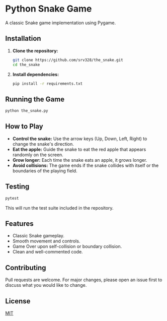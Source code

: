 # Python Snake Game

A classic Snake game implementation using Pygame.

## Installation

1. **Clone the repository:**
   ```bash
   git clone https://github.com/srv328/the_snake.git
   cd the_snake
   ```

2. **Install dependencies:**
   ```bash
   pip install -r requirements.txt
   ```

## Running the Game

```bash
python the_snake.py
```

## How to Play

* **Control the snake:** Use the arrow keys (Up, Down, Left, Right) to change the snake's direction.
* **Eat the apple:** Guide the snake to eat the red apple that appears randomly on the screen.
* **Grow longer:** Each time the snake eats an apple, it grows longer.
* **Avoid collisions:**  The game ends if the snake collides with itself or the boundaries of the playing field.

## Testing

```bash
pytest
```

This will run the test suite included in the repository. 

## Features

* Classic Snake gameplay.
* Smooth movement and controls.
* Game Over upon self-collision or boundary collision. 
* Clean and well-commented code.

## Contributing

Pull requests are welcome. For major changes, please open an issue first to discuss what you would like to change.

## License

[MIT](https://choosealicense.com/licenses/mit/)
